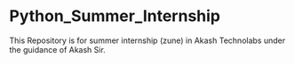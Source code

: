 # Python_Summer_Internship
This Repository is for summer internship (zune) in Akash Technolabs under the guidance of Akash Sir.
